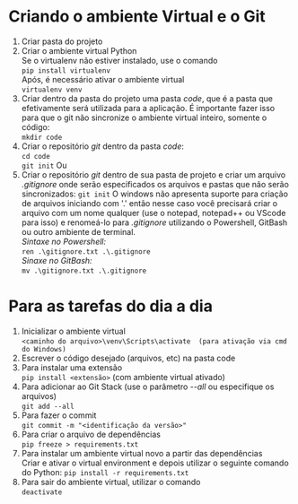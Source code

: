 # Criando o ambiente Virtual e o Git

1. Criar pasta do projeto
2. Criar o ambiente virtual Python  
 Se o virtualenv não estiver instalado, use o comando  
 ```pip install virtualenv```  
 Após, é necessário ativar o ambiente virtual  
```virtualenv venv```
3. Criar dentro da pasta do projeto uma pasta *code*, que é a pasta que efetivamente será utilizada para a aplicação. É importante fazer isso para que o git não sincronize o ambiente virtual inteiro, somente o código:  
```mkdir code```
4. Criar o repositório *git* dentro da pasta *code*:  
```cd code```  
```git init```
Ou
5. Criar o repositório *git* dentro de sua pasta de projeto e criar um arquivo *.gitignore* onde serão especificados os arquivos e pastas que não serão sincronizados:
```git init```
O windows não apresenta suporte para criação de arquivos iniciando com '.' então nesse caso você precisará criar o arquivo com um nome qualquer (use o notepad, notepad++ ou VScode para isso) e renomeá-lo para *.gitignore* utilizando o Powershell, GitBash ou outro ambiente de terminal.  
*Sintaxe no Powershell:*  
```ren .\gitignore.txt .\.gitignore```  
*Sinaxe no GitBash:*  
```mv .\gitignore.txt .\.gitignore```  

# Para as tarefas do dia a dia
1. Inicializar o ambiente virtual  
```<caminho do arquivo>\venv\Scripts\activate  (para ativação via cmd do Windows)```  
2. Escrever o código desejado (arquivos, etc) na pasta code  
3. Para instalar uma extensão  
```pip install <extensão>``` (com ambiente virtual ativado)
4. Para adicionar ao Git Stack (use o parâmetro *--all* ou especifique os arquivos)  
```git add --all```   
5. Para fazer o commit  
```git commit -m "<identificação da versão>"```  
6. Para criar o arquivo de dependências  
```pip freeze > requirements.txt```
7. Para instalar um ambiente virtual novo a partir das dependências  
  Criar e ativar o virtual environment e depois utilizar o seguinte  comando do Python: ```pip install -r requirements.txt```
8. Para sair do ambiente virtual, utilizar o comando  
```deactivate```

# 

